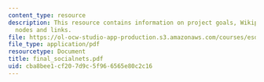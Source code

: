 ```yaml
---
content_type: resource
description: This resource contains information on project goals, Wikipedia wroperties,
  nodes and links.
file: https://ol-ocw-studio-app-production.s3.amazonaws.com/courses/esd-342-advanced-system-architecture-spring-2006/cba8bee1cf207d9c5f966565e80c2c16_final_socialnets.pdf
file_type: application/pdf
resourcetype: Document
title: final_socialnets.pdf
uid: cba8bee1-cf20-7d9c-5f96-6565e80c2c16
---
```

